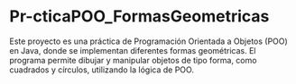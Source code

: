 # Pr-cticaPOO_FormasGeometricas
Este proyecto es una práctica de Programación Orientada a Objetos (POO) en Java, donde se implementan diferentes formas geométricas. El programa permite dibujar y manipular objetos de tipo forma, como cuadrados y círculos, utilizando la lógica de POO.

